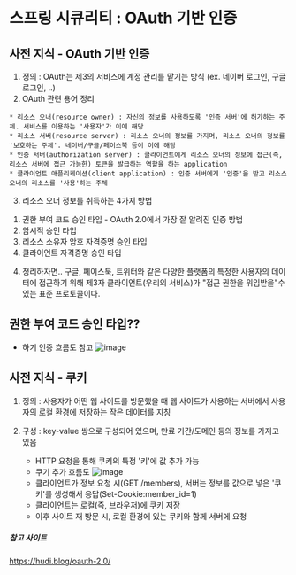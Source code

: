 # 스프링 시큐리티 : OAuth 기반 인증

## 사전 지식 - OAuth 기반 인증
1. 정의 : OAuth는 제3의 서비스에 계정 관리를 맡기는 방식 (ex. 네이버 로그인, 구글 로그인, ..)
2. OAuth 관련 용어 정리
```
* 리소스 오너(resource owner) : 자신의 정보를 사용하도록 '인증 서버'에 허가하는 주체. 서비스를 이용하는 '사용자'가 이에 해당
* 리소스 서버(resource server) : 리소스 오너의 정보를 가지며, 리소스 오너의 정보를 '보호하는 주체'. 네이버/구글/페이스북 등이 이에 해당
* 인증 서버(authorization server) : 클라이언트에게 리소스 오너의 정보에 접근(즉, 리소스 서버에 접근 가능한) 토큰을 발급하는 역할을 하는 application
* 클라이언트 애플리케이션(client application) : 인증 서버에게 '인증'을 받고 리소스 오너의 리소스를 '사용'하는 주체
```
3. 리소스 오너 정보를 취득하는 4가지 방법
  1) 권한 부여 코드 승인 타입 - OAuth 2.0에서 가장 잘 알려진 인증 방법
  2) 암시적 승인 타입
  3) 리소스 소유자 암호 자격증명 승인 타입
  4) 클라이언트 자격증명 승인 타입
4. 정리하자면..
구글, 페이스북, 트위터와 같은 다양한 플랫폼의 특정한 사용자의 데이터에 접근하기 위해 제3자 클라이언트(우리의 서비스)가 "접근 권한을 위임받을"수 있는 표준 프로토콜이다.



## 권한 부여 코드 승인 타입??
- 하기 인증 흐름도 참고
![image](https://github.com/chp320/ts/assets/47440517/521c28ea-73ce-4600-aa4f-76f43ef364dd)



## 사전 지식 - 쿠키
1. 정의 : 사용자가 어떤 웹 사이트를 방문했을 때 웹 사이트가 사용하는 서버에서 사용자의 로컬 환경에 저장하는 작은 데이터를 지칭
2. 구성 : key-value 쌍으로 구성되어 있으며, 만료 기간/도메인 등의 정보를 가지고 있음
   - HTTP 요청을 통해 쿠키의 특정 '키'에 값 추가 가능
   - 쿠기 추가 흐름도
  ![image](https://github.com/chp320/ts/assets/47440517/1ef8023b-af58-4034-8e8b-3a2f6ebbce69)

    * 클라이언트가 정보 요청 시(GET /members), 서버는 정보를 값으로 넣은 '쿠키'를 생성해서 응답(Set-Cookie:member_id=1)
    * 클라이언트는 로컬(즉, 브라우저)에 쿠키 저장
    * 이후 사이트 재 방문 시, 로컬 환경에 있는 쿠키와 함께 서버에 요청
    


  ##### 참고 사이트
  https://hudi.blog/oauth-2.0/

